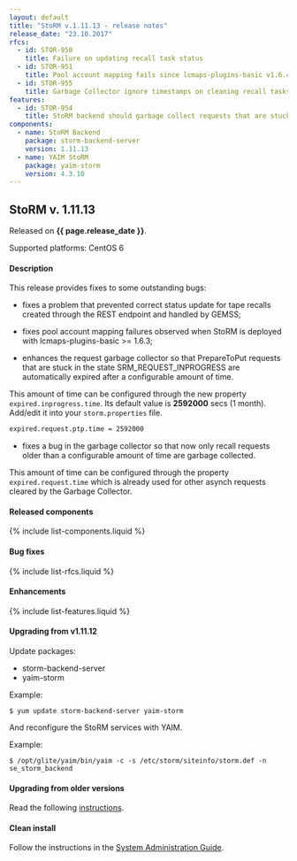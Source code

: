 ```yaml
---
layout: default
title: "StoRM v.1.11.13 - release notes"
release_date: "23.10.2017"
rfcs:
  - id: STOR-950
    title: Failure on updating recall task status
  - id: STOR-951
    title: Pool account mapping fails since lcmaps-plugins-basic v1.6.4
  - id: STOR-955
    title: Garbage Collector ignore timestamps on cleaning recall tasks
features:
  - id: STOR-954
    title: StoRM backend should garbage collect requests that are stuck in SRM_IN_PROGRESS for a configurable amount of time  
components:
  - name: StoRM Backend
    package: storm-backend-server
    version: 1.11.13
  - name: YAIM StoRM
    package: yaim-storm
    version: 4.3.10
---
```


## StoRM v. 1.11.13

Released on **{{ page.release_date }}**.

Supported platforms: <span class="label label-success">CentOS 6</span>

#### Description

This release provides fixes to some outstanding bugs:

* fixes a problem that prevented correct status update for tape recalls created through the REST endpoint and handled by GEMSS;

* fixes pool account mapping failures observed when StoRM is deployed with lcmaps-plugins-basic >= 1.6.3;

* enhances the request garbage collector so that PrepareToPut requests that are stuck in the state SRM_REQUEST_INPROGRESS are automatically expired after a configurable amount of time.

This amount of time can be configured through the new property `expired.inprogress.time`.
Its default value is **2592000** secs (1 month).
Add/edit it into your `storm.properties` file.

```bash
expired.request.ptp.time = 2592000
```

* fixes a bug in the garbage collector so that now only recall requests older than a configurable amount of time are garbage collected.

This amount of time can be configured through the property `expired.request.time` which is already used for other asynch requests cleared by the Garbage Collector.

#### Released components

{% include list-components.liquid %}

#### Bug fixes

{% include list-rfcs.liquid %}

#### Enhancements

{% include list-features.liquid %}

#### Upgrading from v1.11.12

Update packages:

* storm-backend-server
* yaim-storm

Example:

    $ yum update storm-backend-server yaim-storm

And reconfigure the StoRM services with YAIM.

Example:

    $ /opt/glite/yaim/bin/yaim -c -s /etc/storm/siteinfo/storm.def -n se_storm_backend

#### Upgrading from older versions

Read the following [instructions][upgrading-old].

#### Clean install

Follow the instructions in the [System Administration Guide][storm-sysadmin-guide].

[upgrading-old]: {{site.baseurl}}/documentation/sysadmin-guide/1.11.12/#upgrading
[storm-sysadmin-guide]: {{site.baseurl}}/documentation/sysadmin-guide